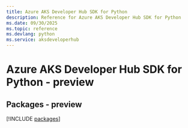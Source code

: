 ```yaml
---
title: Azure AKS Developer Hub SDK for Python
description: Reference for Azure AKS Developer Hub SDK for Python
ms.date: 09/30/2025
ms.topic: reference
ms.devlang: python
ms.service: aksdeveloperhub
---
```

# Azure AKS Developer Hub SDK for Python - preview
## Packages - preview
[!INCLUDE [packages](aks-developer-hub-index.md)]